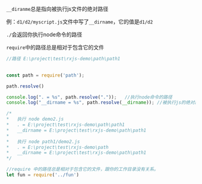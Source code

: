 `__diranme`总是指向被执行js文件的绝对路径

例：`d1/d2/myscript.js`文件中写了`__dirname`，它的值是`d1/d2`

`./`会返回你执行node命令的路径

`require`中的路径总是相对于包含它的文件

```js
//路径 E:\project\test\rxjs-demo\path\path1
	

const path = require('path');

path.resolve()

console.log(". = %s", path.resolve("."));   //执行node命令的路径
console.log("__dirname = %s", path.resolve(__dirname)); //被执行js的绝对路径

/*
*   执行 node demo2.js
*   . = E:\project\test\rxjs-demo\path\path1
*   __dirname = E:\project\test\rxjs-demo\path\path1
*
*   执行 node path1/demo2.js
*   . = E:\project\test\rxjs-demo\path
*   __dirname = E:\project\test\rxjs-demo\path\path1
*/

//require 中的路径总是相对于包含它的文件，跟你的工作目录没有关系。
let fun = require('../fun')
```

